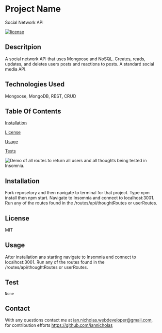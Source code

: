 
  # Project Name
  Social Network API

  [![license](https://img.shields.io/badge/License-MIT-yellow.svg)](https://opensource.org/licenses/MIT)
  
  ## Descritpion
  A social network API that uses Mongoose and NoSQL. Creates, reads, updates, and deletes users posts and reactions to posts. A standard social media API.

  ## Technologies Used
  Mongoose, MongoDB, REST, CRUD

  ## Table Of Contents
  [Installation](#installation)

  [License](#license)

  [Usage](#usage)

  [Tests](#test)

  ![Demo of all routes to return all users and all thoughts being tested in Insomnia.](./assets/socialnetwork.gif)
  ## Installation

  Fork reposetory and then navigate to terminal for that project. Type npm install then npm start. Navigate to Insomnia and connect to localhost:3001. Run any of the routes found in the /routes/api/thoughtRoutes or userRoutes.

  ## License
  MIT

  ## Usage
  After installation ans starting navigate to Insomnia and connect to localhost:3001. Run any of the routes found in the /routes/api/thoughtRoutes or userRoutes.
  
  ## Test
  ~~~
  None
  ~~~

  ## Contact
  With any questions contact me at <ian.nicholas.webdeveloper@gmail.com>, for contribution efforts <https://github.com/iannicholas>
  